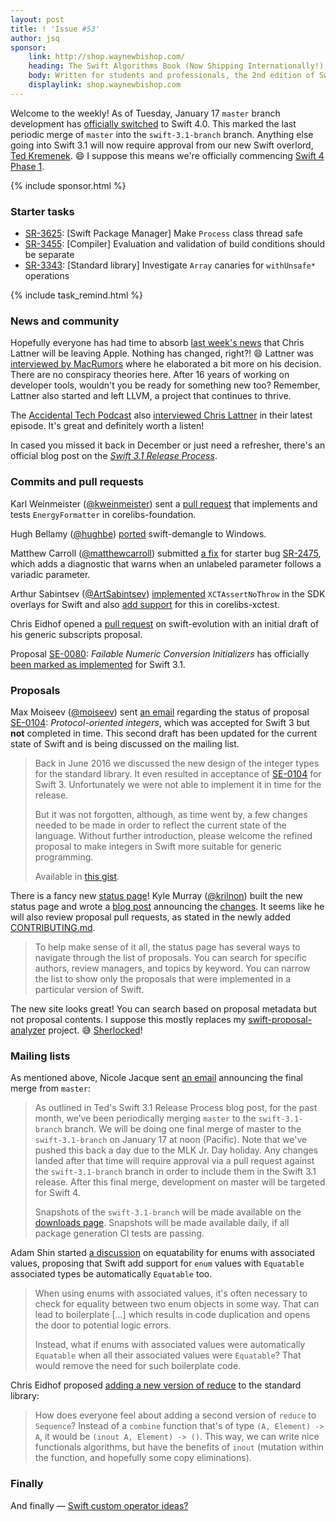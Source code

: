 ```yaml
---
layout: post
title: ! 'Issue #53'
author: jsq
sponsor:
    link: http://shop.waynewbishop.com/
    heading: The Swift Algorithms Book (Now Shipping Internationally!)
    body: Written for students and professionals, the 2nd edition of Swift Algorithms & Data Structures blends modern code, illustrations and computer science to help you pass the interview or build your next app. Revised and updated for Swift 3.0, we've recently expanded our shipping options to include more than 70 countries. Use coupon code **JESSE** at checkout to receive a **20% discount**!
    displaylink: shop.waynewbishop.com
---
```


Welcome to the weekly! As of Tuesday, January 17 `master` branch development has [officially switched](https://lists.swift.org/pipermail/swift-corelibs-dev/Week-of-Mon-20170109/001070.html) to Swift 4.0. This marked the last periodic merge of `master` into the `swift-3.1-branch` branch. Anything else going into Swift 3.1 will now require approval from our new Swift overlord, [Ted Kremenek](https://github.com/tkremenek). 😄 I suppose this means we're officially commencing [Swift 4 Phase 1](https://lists.swift.org/pipermail/swift-evolution-announce/2016-July/000269.html).

<!--excerpt-->

{% include sponsor.html %}

### Starter tasks

- [SR-3625](https://bugs.swift.org/browse/SR-3625): [Swift Package Manager] Make `Process` class thread safe
- [SR-3455](https://bugs.swift.org/browse/SR-3455): [Compiler] Evaluation and validation of build conditions should be separate
- [SR-3343](https://bugs.swift.org/browse/SR-3343): [Standard library] Investigate `Array` canaries for `withUnsafe*` operations

{% include task_remind.html %}

### News and community

Hopefully everyone has had time to absorb [last week's news](/issue-52/) that Chris Lattner will be leaving Apple. Nothing has changed, right?! 😄 Lattner was [interviewed by MacRumors](http://www.macrumors.com/2017/01/17/chris-lattner-says-tesla-irresistible/) where he elaborated a bit more on his decision. There are no conspiracy theories here. After 16 years of working on developer tools, wouldn't you be ready for something new too? Remember, Lattner also started and left LLVM, a project that continues to thrive.

The [Accidental Tech Podcast](https://twitter.com/atpfm) also [interviewed Chris Lattner](http://atp.fm/episodes/205) in their latest episode. It's great and definitely worth a listen!

In cased you missed it back in December or just need a refresher, there's an official blog post on the [*Swift 3.1 Release Process*](https://swift.org/blog/swift-3-1-release-process/).

### Commits and pull requests

Karl Weinmeister ([@kweinmeister](https://github.com/kweinmeister)) sent a [pull request](https://github.com/apple/swift-corelibs-foundation/pull/791) that implements and tests `EnergyFormatter` in corelibs-foundation.

Hugh Bellamy ([@hughbe](https://github.com/hughbe)) [ported](https://github.com/apple/swift/pull/6821) swift-demangle to Windows.

Matthew Carroll ([@matthewcarroll](https://github.com/matthewcarroll)) submitted [a fix](https://github.com/apple/swift/pull/6823) for starter bug [SR-2475](https://bugs.swift.org/browse/SR-2475), which adds a diagnostic that warns when an unlabeled parameter follows a variadic parameter.

Arthur Sabintsev ([@ArtSabintsev](https://github.com/ArtSabintsev)) [implemented](https://github.com/apple/swift/pull/6776) `XCTAssertNoThrow` in the SDK overlays for Swift and also [add support](https://github.com/apple/swift-corelibs-xctest/pull/184) for this in corelibs-xctest.

Chris Eidhof opened a [pull request](https://github.com/apple/swift-evolution/pull/584/files) on swift-evolution with an initial draft of his generic subscripts proposal.

Proposal [SE-0080](https://github.com/apple/swift-evolution/blob/master/proposals/0080-failable-numeric-initializers.md): *Failable Numeric Conversion Initializers* has officially [been marked as implemented](https://github.com/apple/swift-evolution/commit/24aafe9aa0cbcec757ab495c32e8718d14d5f809) for Swift 3.1.

### Proposals

Max Moiseev ([@moiseev](https://github.com/moiseev)) sent [an email](https://lists.swift.org/pipermail/swift-evolution/Week-of-Mon-20170109/030191.html) regarding the status of proposal [SE-0104](https://github.com/apple/swift-evolution/blob/master/proposals/0104-improved-integers.md): *Protocol-oriented integers*, which was accepted for Swift 3 but **not** completed in time. This second draft has been updated for the current state of Swift and is being discussed on the mailing list.

> Back in June 2016 we discussed the new design of the integer types for the standard library. It even resulted in acceptance of [SE-0104](https://github.com/apple/swift-evolution/blob/master/proposals/0104-improved-integers.md) for Swift 3. Unfortunately we were not able to implement it in time for the release.
>
> But it was not forgotten, although, as time went by, a few changes needed to be made in order to reflect the current state of the language.
Without further introduction, please welcome the refined proposal to make integers in Swift more suitable for generic programming.
>
> Available in [this gist](https://gist.github.com/moiseev/62ffe3c91b66866fdebf6f3fcc7cad8c).

There is a fancy new [status page](https://apple.github.io/swift-evolution/)! Kyle Murray ([@krilnon](https://github.com/krilnon/)) built the new status page and wrote a [blog post](https://swift.org/blog/swift-evolution-status-page/) announcing the [changes](https://github.com/apple/swift-evolution/pull/589). It seems like he will also review proposal pull requests, as stated in the newly added [CONTRIBUTING.md](https://github.com/apple/swift-evolution/blob/master/CONTRIBUTING.md).

> To help make sense of it all, the status page has several ways to navigate through the list of proposals. You can search for specific authors, review managers, and topics by keyword. You can narrow the list to show only the proposals that were implemented in a particular version of Swift.

The new site looks great! You can search based on proposal metadata but not proposal contents. I suppose this mostly replaces my [swift-proposal-analyzer](https://github.com/jessesquires/swift-proposal-analyzer) project. 😅 [Sherlocked](https://en.wikipedia.org/wiki/Sherlock_(software))!

### Mailing lists

As mentioned above, Nicole Jacque sent [an email](https://lists.swift.org/pipermail/swift-corelibs-dev/Week-of-Mon-20170109/001070.html) announcing the final merge from `master`:

> As outlined in Ted's Swift 3.1 Release Process blog post, for the past month, we’ve been periodically merging `master` to the `swift-3.1-branch` branch.  We will be doing one final merge of master to the `swift-3.1-branch` on January 17 at noon (Pacific). Note that we've pushed this back a day due to the MLK Jr. Day holiday. Any changes landed after that time will require approval via a pull request against the `swift-3.1-branch` branch in order to include them in the Swift 3.1 release. After this final merge, development on master will be targeted for Swift 4.
>
> Snapshots of the `swift-3.1-branch` will be made available on the [downloads page](https://swift.org/download/). Snapshots will be made available daily, if all package generation CI tests are passing.

Adam Shin started [a discussion](https://lists.swift.org/pipermail/swift-evolution/Week-of-Mon-20170109/030183.html) on equatability for enums with associated values, proposing that Swift add support for `enum` values with `Equatable` associated types be automatically `Equatable` too.

> When using enums with associated values, it's often necessary to check for equality between two enum objects in some way. That can lead to boilerplate [...] which results in code duplication and opens the door to potential logic errors.
>
> Instead, what if enums with associated values were automatically `Equatable` when all their associated values were `Equatable`? That would remove the need for such boilerplate code.

Chris Eidhof proposed [adding a new version of reduce](https://lists.swift.org/pipermail/swift-evolution/Week-of-Mon-20170116/030300.html) to the standard library:

> How does everyone feel about adding a second version of `reduce` to `Sequence`? Instead of a `combine` function that's of type `(A, Element) -> A`, it would be `(inout A, Element) -> ()`. This way, we can write nice functionals algorithms, but have the benefits of `inout` (mutation within the function, and hopefully some copy eliminations).

### Finally

And finally &mdash; [Swift custom operator ideas?](https://twitter.com/reyner/status/819765555255050240)
